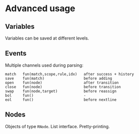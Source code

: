 
# Advanced usage

## Variables

Variables can be saved at different levels.

## Events

Multiple channels used during parsing:
```
match   fun(match,scope,rule,idx)   after success + history
save    fun(match)                  before adding
open    fun(node)                   after transition
close   fun(node)                   before transition
swap    fun(node,target)            before reassign
bol     fun()                       -
eol     fun()                       before nextline
```

## Nodes

Objects of type `RNode`. List interface. Pretty-printing.
